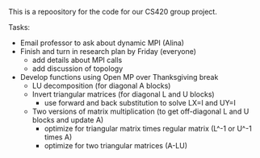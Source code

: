 This is a repoository for the code for our CS420 group project.

Tasks:
  - Email professor to ask about dynamic MPI (Alina)
  - Finish and turn in research plan by Friday (everyone)
      - add details about MPI calls
      - add discussion of topology
  - Develop functions using Open MP over Thanksgiving break
      - LU decomposition (for diagonal A blocks)
      - Invert triangular matrices (for diagonal L and U blocks)
          - use forward and back substitution to solve LX=I and UY=I
      - Two versions of matrix multiplication (to get off-diagonal L and U blocks and update A)
          - optimize for triangular matrix times regular matrix (L^-1 or U^-1 times A)
          - optimize for two triangular matrices (A-LU)

